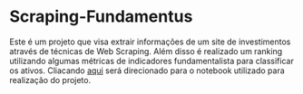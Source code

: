 # Scraping-Fundamentus

Este é um projeto que visa extrair informações de um site de investimentos através de técnicas de Web Scraping. Além disso é realizado um ranking utilizando algumas métricas de indicadores fundamentalista para classificar os ativos. Cliacando [aqui](https://github.com/santos-luciano/scraping-fundamentus/blob/main/Scrapping_do_site_Fundamentus.ipynb) será direcionado para o notebook utilizado para realização do projeto.
